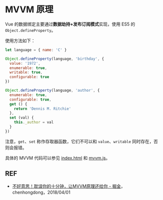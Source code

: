 # MVVM 原理

Vue 的数据绑定主要通过**数据劫持+发布订阅模式**实现，使用 ES5 的 `Object.defineProperty`。

使用方法如下：

```js
let language = { name: 'C' }

Object.defineProperty(language, 'birthday', {
  value: '1972',
  enumerable: true,
  writable: true,
  configurable: true
})

Object.defineProperty(language, 'author', {
  enumerable: true,
  configurable: true,
  get () {
    return 'Dennis M. Ritchie'
  },
  set (val) {
    this._author = val
  }
})
```

注意，`get`、`set` 称作存取器函数，它们不可以和 `value`、`writable` 同时存在，否则会报错。

具体的 MVVM 代码可以参见 [index.html](./index.html) 和 [mvvm.js](./mvvm.js)。

## REF

- [不好意思！耽误你的十分钟，让MVVM原理还给你 - 掘金][chenhongdong]，chenhongdong，2018/04/01

[chenhongdong]: https://juejin.im/post/5abdd6f6f265da23793c4458